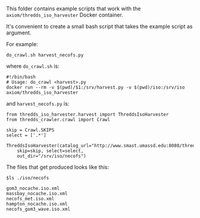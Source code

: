 This folder contains example scripts that work with the `axiom/thredds_iso_harvester` Docker container.

It's convenient to create a small bash script that takes the example script as argument.

For example:
```
do_crawl.sh harvest_necofs.py
```
where `do_crawl.sh` is:
```
#!/bin/bash
# Usage: do_crawl <harvest>.py
docker run --rm -v $(pwd)/$1:/srv/harvest.py -v $(pwd)/iso:/srv/iso  axiom/thredds_iso_harvester
```
and `harvest_necofs.py` is:
```
from thredds_iso_harvester.harvest import ThreddsIsoHarvester
from thredds_crawler.crawl import Crawl

skip = Crawl.SKIPS
select = ['.*']

ThreddsIsoHarvester(catalog_url="http://www.smast.umassd.edu:8080/thredds/forecasts.html",
    skip=skip, select=select,
    out_dir="/srv/iso/necofs")
```

The files that get produced looks like this:
```
$ls ./iso/necofs

gom3_nocache.iso.xml     
massbay_nocache.iso.xml   
necofs_met.iso.xml
hampton_nocache.iso.xml
necofs_gom3_wave.iso.xml
```
